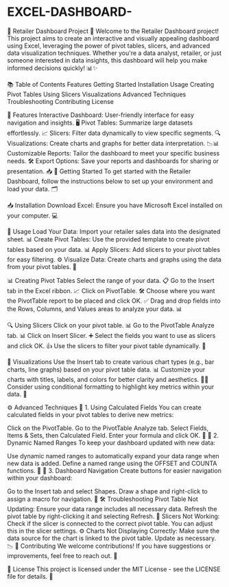 # EXCEL-DASHBOARD-
🎉 Retailer Dashboard Project 🎉
Welcome to the Retailer Dashboard project! This project aims to create an interactive and visually appealing dashboard using Excel, leveraging the power of pivot tables, slicers, and advanced data visualization techniques. Whether you're a data analyst, retailer, or just someone interested in data insights, this dashboard will help you make informed decisions quickly! 📊✨


📚 Table of Contents
Features
Getting Started
Installation
Usage
Creating Pivot Tables
Using Slicers
Visualizations
Advanced Techniques
Troubleshooting
Contributing
License

🚀 Features
Interactive Dashboard: User-friendly interface for easy navigation and insights. 🖥️
Pivot Tables: Summarize large datasets effortlessly. 📈
Slicers: Filter data dynamically to view specific segments. 🔍
Visualizations: Create charts and graphs for better data interpretation. 📉📊
Customizable Reports: Tailor the dashboard to meet your specific business needs. 🛠️
Export Options: Save your reports and dashboards for sharing or presentation. 📥
🏁 Getting Started
To get started with the Retailer Dashboard, follow the instructions below to set up your environment and load your data. 🗂️


📥 Installation
Download Excel: Ensure you have Microsoft Excel installed on your computer. 💻

🔧 Usage
Load Your Data: Import your retailer sales data into the designated sheet. 📊
Create Pivot Tables: Use the provided template to create pivot tables based on your data. 📊
Apply Slicers: Add slicers to your pivot tables for easy filtering. ⚙️
Visualize Data: Create charts and graphs using the data from your pivot tables. 🎨

📊 Creating Pivot Tables
Select the range of your data. 📋
Go to the Insert tab in the Excel ribbon. 📈
Click on PivotTable. 🛠️
Choose where you want the PivotTable report to be placed and click OK. ✅
Drag and drop fields into the Rows, Columns, and Values areas to analyze your data. 📊

🔍 Using Slicers
Click on your pivot table. 📊
Go to the PivotTable Analyze tab. 📊
Click on Insert Slicer. ➕
Select the fields you want to use as slicers and click OK. 👍
Use the slicers to filter your pivot table dynamically. 🚀

🎨 Visualizations
Use the Insert tab to create various chart types (e.g., bar charts, line graphs) based on your pivot table data. 📊
Customize your charts with titles, labels, and colors for better clarity and aesthetics. 🎨✨
Consider using conditional formatting to highlight key metrics within your data. 🌈

⚙️ Advanced Techniques
🌟 1. Using Calculated Fields
You can create calculated fields in your pivot tables to derive new metrics:

Click on the PivotTable.
Go to the PivotTable Analyze tab.
Select Fields, Items & Sets, then Calculated Field.
Enter your formula and click OK. 🧮
🌟 2. Dynamic Named Ranges
To keep your dashboard updated with new data:

Use dynamic named ranges to automatically expand your data range when new data is added.
Define a named range using the OFFSET and COUNTA functions. 🔄
🌟 3. Dashboard Navigation
Create buttons for easier navigation within your dashboard:

Go to the Insert tab and select Shapes.
Draw a shape and right-click to assign a macro for navigation. 🎯
🛠️ Troubleshooting
Pivot Table Not Updating: Ensure your data range includes all necessary data. Refresh the pivot table by right-clicking it and selecting Refresh. 🔄
Slicers Not Working: Check if the slicer is connected to the correct pivot table. You can adjust this in the slicer settings. ⚙️
Charts Not Displaying Correctly: Make sure the data source for the chart is linked to the pivot table. Update as necessary. 📉
🤝 Contributing
We welcome contributions! If you have suggestions or improvements, feel free to reach out. 🌟

📜 License
This project is licensed under the MIT License - see the LICENSE file for details. 📃

